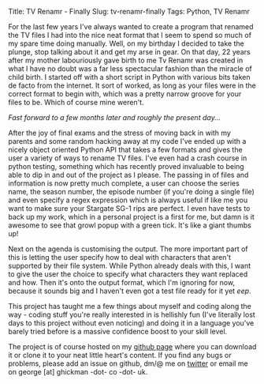 Title: TV Renamr - Finally
Slug: tv-renamr-finally
Tags: Python, TV Renamr

For the last few years I've always wanted to create a program that renamed the TV files I had into the nice neat format that I seem to spend so much of my spare time doing manually. Well, on my birthday I decided to take the plunge, stop talking about it and get my arse in gear. On that day, 22 years after my mother labouriously gave birth to me Tv Renamr was created in what I have no doubt was a far less spectacular fashion than the miracle of child birth. I started off with a short script in Python with various bits taken de facto from the internet. It sort of worked, as long as your files were in the correct format to begin with, which was a pretty narrow groove for your files to be. Which of course mine weren't.

*Fast forward to a few months later and roughly the present day...*

After the joy of final exams and the stress of moving back in with my parents and some random hacking away at my code I've ended up with a nicely object oriented Python API that takes a few formats and gives the user a variety of ways to rename TV files. I've even had a crash course in python testing, something which has recently proved invaluable to being able to dip in and out of the project as I please. The passing in of files and information is now pretty much complete, a user can choose the series name, the season number, the episode number (if you're doing a single file) and even specify a regex expression which is always useful if like me you want to make sure your Stargate SG-1 rips are perfect. I even have tests to back up my work, which in a personal project is a first for me, but damn is it awesome to see that growl popup with a green tick. It's like a giant thumbs up!

Next on the agenda is customising the output. The more important part of this is letting the user specify how to deal with characters that aren't supported by their file system. While Python already deals with this, I want to give the user the choice to specify what characters they want replaced and how. Then it's onto the output format, which I'm ignoring for now, because it sounds big and I haven't even got a test file ready for it yet *eep*.

This project has taught me a few things about myself and coding along the way - coding stuff you're really interested in is hellishly fun (I've literally lost days to this project without even noticing) and doing it in a language you've barely tried before is a massive confidence boost to your skill level.

The project is of course hosted on my [github page](http://github.com/ghickman/tvrenamr/tree/master) where you can download it or clone it to your neat little heart's content. If you find any bugs or problems, please add an issue on github, dm/@ me on [twitter](http://twitter.com/ghickman) or email me on george [at] ghickman -dot- co -dot- uk.
